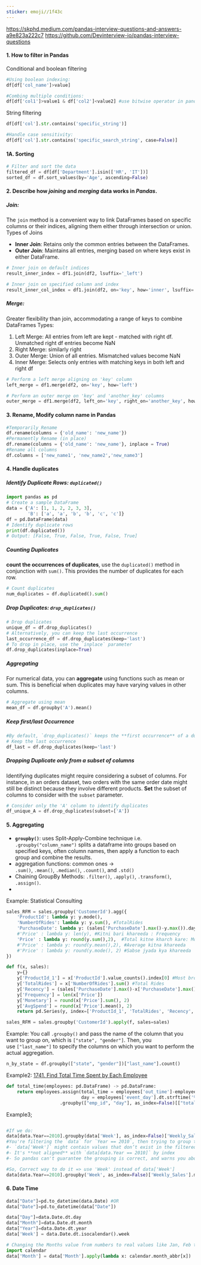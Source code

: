 ```yaml
---
sticker: emoji//1f43c
---
```

https://skphd.medium.com/pandas-interview-questions-and-answers-a9e823a222c7
https://github.com/Devinterview-io/pandas-interview-questions

#### 1. How to filter  in Pandas
Conditional and boolean filtering
```python
#Using boolean indexing:
df[df['col_name']>value]

#Combing multiple conditions:
df[df['col1']>value1 & df['col2']<value2] #use bitwise operator in pandas: &,|
```
String filtering
```python
df[df['col'].str.contains('specific_string')]

#Handle case sensitivity:
df[df['col'].str.contains('specific_search_string', case=False)]
```

#### 1A. Sorting
```python
# Filter and sort the data
filtered_df = df[df['Department'].isin(['HR', 'IT'])]
sorted_df = df.sort_values(by='Age', ascending=False)
```

#### 2. Describe how _joining_ and _merging_ data works in _Pandas_.

##### Join: 
The `join` method is a convenient way to link DataFrames based on specific columns or their indices, aligning them either through intersection or union. Types of Joins
- **Inner Join**: Retains only the common entries between the DataFrames.
- **Outer Join**: Maintains all entries, merging based on where keys exist in either DataFrame.
```python
# Inner join on default indices
result_inner_index = df1.join(df2, lsuffix='_left')

# Inner join on specified column and index
result_inner_col_index = df1.join(df2, on='key', how='inner', lsuffix='_left', rsuffix='_right')
```

##### Merge: 
Greater flexibility than join, accommodating a range of keys to combine DataFrames
Types:
1. Left Merge: All entries from left are kept - matched with right df. Unmatched right df entries become NaN
2. Right Merge: similarly right
3. Outer Merge: Union of all entries. Mismatched values become NaN
4. Inner Merge: Selects only entries with matching keys in both left and right df
```python
# Perform a left merge aligning on 'key' column
left_merge = df1.merge(df2, on='key', how='left')

# Perform an outer merge on 'key' and 'another_key' columns
outer_merge = df1.merge(df2, left_on='key', right_on='another_key', how='outer')
```

#### 3. Rename, Modify column name in Pandas

```python
#Temporarily Rename
df.rename(columns = {'old_name': 'new_name'})
#Permanently Rename (in place)
df.rename(columns = {'old_name': 'new_name'}, inplace = True)
#Rename all columns
df.columns = ['new_name1', 'new_name2','new_name3']
```

#### 4. Handle duplicates
##### Identify Duplicate Rows: `duplicated()`
```python
import pandas as pd
# Create a sample DataFrame
data = {'A': [1, 1, 2, 2, 3, 3], 
		'B': ['a', 'a', 'b', 'b', 'c', 'c']}
df = pd.DataFrame(data)
# Identify duplicate rows
print(df.duplicated())  
# Output: [False, True, False, True, False, True]
```
##### Counting Duplicates
**count the occurrences of duplicates**, use the `duplicated()` method in conjunction with `sum()`. This provides the number of duplicates for each row.
```python
# Count duplicates
num_duplicates = df.duplicated().sum()
```
##### Drop Duplicates: `drup_duplicates()`
```python
# Drop duplicates
unique_df = df.drop_duplicates()
# Alternatively, you can keep the last occurrence
last_occurrence_df = df.drop_duplicates(keep='last')
# To drop in place, use the `inplace` parameter
df.drop_duplicates(inplace=True)
```
##### Aggregating
For numerical data, you can **aggregate** using functions such as mean or sum. This is beneficial when duplicates may have varying values in other columns.
```python
# Aggregate using mean
mean_df = df.groupby('A').mean()
```
##### Keep first/last Occurrence
```python
#By default, `drop_duplicates()` keeps the **first occurrence** of a duplicated row.
# Keep the last occurrence
df_last = df.drop_duplicates(keep='last')
```
##### Dropping Duplicate only from a subset of columns
Identifying duplicates might require considering a subset of columns. For instance, in an orders dataset, two orders with the same order date might still be distinct because they involve different products. **Set** the subset of columns to consider with the `subset` parameter.
```python
# Consider only the 'A' column to identify duplicates
df_unique_A = df.drop_duplicates(subset=['A'])
```

#### 5. Aggregating
- **`groupby()`**: uses Split-Apply-Combine technique i.e. `.groupby("column_name")` splits a dataframe into groups based on specified keys, often column names, then apply a function to each group and combine the results.
- aggregation functions: common ones -> `.sum()`, `.mean()`, `.median()`, `.count()`, and `.std()`
- Chaining GroupBy Methods: `.filter()`, `.apply()`, `.transform()`, `.assign()`.
- 
Example: Statistical Consulting
```python
sales_RFM = sales.groupby('CustomerId').agg({
    'ProductId': lambda y: y.mode(),
    'NumberOfRides': lambda y: y.sum(), #TotalRides
    'PurchaseDate': lambda y: (sales['PurchaseDate'].max()-y.max()).days, #Recency
    #'Price' : lambda y: len(y), #Kitni bari khareeda : Frequency
    'Price' : lambda y: round(y.sum(),2),  #Total kitne kharch kare: Monetary
    #'Price' : lambda y: round(y.mean(),2), #Average kitna khareeda
    #'Price' : lambda y: round(y.mode(), 2) #Sabse jyada kya khareeda
})

def f(x, sales):
    y={}
    y['ProductId_1'] = x['ProductId'].value_counts().index[0] #Most brought product
    y['TotalRides'] = x['NumberOfRides'].sum() #Total Rides
    y['Recency'] = (sales['PurchaseDate'].max()-x['PurchaseDate'].max()).days
    y['Frequency'] = len(x['Price'])
    y['Monetary'] = round(x['Price'].sum(), 2)
    y['AvgSpend'] = round(x['Price'].mean(), 2)
    return pd.Series(y, index=['ProductId_1', 'TotalRides', 'Recency', 'Frequency', 'Monetary', 'AvgSpend'])

sales_RFM = sales.groupby('CustomerId').apply(f, sales=sales)
```

Example: You call `.groupby()` and pass the name of the column that you want to group on, which is `["state", "gender"]`. Then, you use `["last_name"]` to specify the columns on which you want to perform the actual aggregation.
```python
n_by_state = df.groupby(["state", "gender"])["last_name"].count()
```

Example2: [1741. Find Total Time Spent by Each Employee](https://leetcode.com/problems/find-total-time-spent-by-each-employee/)
```python
def total_time(employees: pd.DataFrame) -> pd.DataFrame:
    return employees.assign(total_time = employees['out_time']-employees['in_time'],
                            day = employees['event_day'].dt.strftime('%Y-%m-%d'))
                    .groupby(["emp_id", "day"], as_index=False)[["total_time"]].sum()[["day","emp_id","total_time"]]
```

Example3;
```python

#If we do:
data[data.Year==2010].groupby(data['Week'], as_index=False)['Weekly_Sales'].mean()
#You're filtering the `data` for `Year == 2010`, then trying to group that **filtered DataFrame** by `data['Week']` — which comes from the **original unfiltered `data`**, not from the filtered subset. 
#- `data['Week']` might contain values that don’t exist in the filtered data
#- It's **not aligned** with `data[data.Year == 2010]` by index
#- So pandas can't guarantee the grouping is correct, and warns you about it

#So, Correct way to do it => use 'Week' instead of data['Week']
data[data.Year==2010].groupby('Week', as_index=False)['Weekly_Sales'].mean()
```

#### 6. Date Time
```python
data["Date"]=pd.to_datetime(data.Date) #OR
data["Date"]=pd.to_datetime(data["Date"])

data["Day"]=data.Date.dt.day
data["Month"]=data.Date.dt.month
data["Year"]=data.Date.dt.year
data['Week'] = data.Date.dt.isocalendar().week

# Changing the Months value from numbers to real values like Jan, Feb to Dec
import calendar
data['Month'] = data['Month'].apply(lambda x: calendar.month_abbr[x])
```
